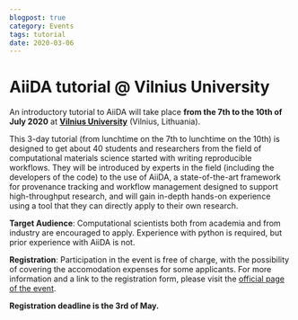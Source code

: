 ```yaml
---
blogpost: true
category: Events
tags: tutorial
date: 2020-03-06
---
```


# AiiDA tutorial @ Vilnius University

An introductory tutorial to AiiDA will take place **from the 7th to the 10th of July 2020** at **[Vilnius University](https://www.vu.lt/)** (Vilnius, Lithuania).

This 3-day tutorial (from lunchtime on the 7th to lunchtime on the 10th) is designed to get about 40 students and researchers from the field of computational materials science started with writing reproducible workflows. They will be introduced by experts in the field (including the developers of the code) to the use of AiiDA, a state-of-the-art framework for provenance tracking and workflow management designed to support high-throughput research, and will gain in-depth hands-on experience using a tool that they can directly apply to their own research.

**Target Audience**: Computational scientists both from academia and from industry are encouraged to apply. Experience with python is required, but prior experience with AiiDA is not.

**Registration**: Participation in the event is free of charge, with the possibility of covering the accomodation expenses for some applicants. For more information and a link to the registration form, please visit the [official page of the event](http://www.wannier.org/events/school-2020-virtual-edition/).

**Registration deadline is the 3rd of May.**
